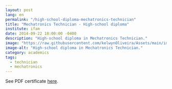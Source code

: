 ```yaml
---
layout: post
lang: en
permalink: "/high-school-diploma-mechatronics-technician"
title: "Mechatronics Technician - High-school diploma"
institute: ifam
date: 2014-09-22 18:00:00 -0400
description: "High-school diploma in Mechatronics Technician."
image: "https://raw.githubusercontent.com/kelwynOliveira/Assets/main/img/certificates/licences-and-certifications/ifam/high-school-diploma-mechatronics-technician/front-pt.jpg"
image-alt: "High-school diploma in Mechatronics Technician."
category: academics
tags:
  - technician
  - mechatronics
---
```


See PDF certificate <a href="https://docs.google.com/viewer?url=https://raw.githubusercontent.com/kelwynOliveira/Assets/main/PDF/certificates/licences-and-certifications/{{page.institute}}{{page.permalink}}.pdf" target="_blank">here</a>.
